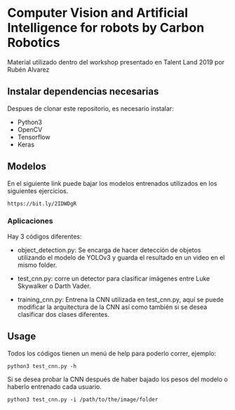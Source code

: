 # Computer Vision and Artificial Intelligence for robots by Carbon Robotics

Material utilizado dentro del workshop presentado en Talent Land 2019 por Rubén Alvarez

## Instalar dependencias necesarias

Despues de clonar este repositorio, es necesario instalar:

- Python3
- OpenCV
- Tensorflow
- Keras

## Modelos

En el siguiente link puede bajar los modelos entrenados utilizados en los siguientes ejercicios.

```https://bit.ly/2IDWDgR```


### Aplicaciones

Hay 3 códigos diferentes:

- object_detection.py: Se encarga de hacer detección de objetos utilizando el modelo de YOLOv3 y guarda el resultado en un video en el mismo folder.

- test_cnn.py: corre un detector para clasificar imágenes entre Luke Skywalker o Darth Vader.

- training_cnn.py: Entrena la CNN utilizada en test_cnn.py, aquí se puede modificar la arquitectura de la CNN así como también si se desea clasificar dos clases diferentes.



## Usage

Todos los códigos tienen un menú de help para poderlo correr, ejemplo:

```python3 test_cnn.py -h```

Si se desea probar la CNN después de haber bajado los pesos del modelo o haberlo entrenado cada usuario.

```python3 test_cnn.py -i /path/to/the/image/folder```